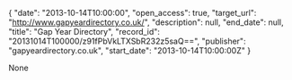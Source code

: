 {
  "date": "2013-10-14T10:00:00", 
  "open_access": true, 
  "target_url": "http://www.gapyeardirectory.co.uk/", 
  "description": null, 
  "end_date": null, 
  "title": "Gap Year Directory", 
  "record_id": "20131014T100000/z91fPbVkLTXSbR232z5saQ==", 
  "publisher": "gapyeardirectory.co.uk", 
  "start_date": "2013-10-14T10:00:00Z"
}

None